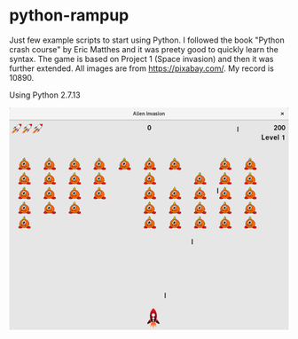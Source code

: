 # python-rampup

Just few example scripts to start using Python.
I followed the book "Python crash course" by Eric Matthes and it was preety good to quickly learn the syntax.
The game is based on Project 1 (Space invasion) and then it was further extended. All images are from https://pixabay.com/. My record is 10890.

Using Python 2.7.13

![game screenshot](game/images/alien_invasion.png)



